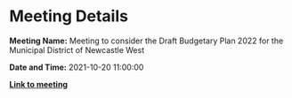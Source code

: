 # Meeting Details

**Meeting Name:** Meeting to consider the Draft Budgetary Plan 2022 for the Municipal District of Newcastle West

**Date and Time:** 2021-10-20 11:00:00

**<a href="https://www.limerick.ie/council/whats-on/meeting-consider-draft-budgetary-plan-2022-municipal-district-newcastle-west" target="_blank">Link to meeting</a>**
